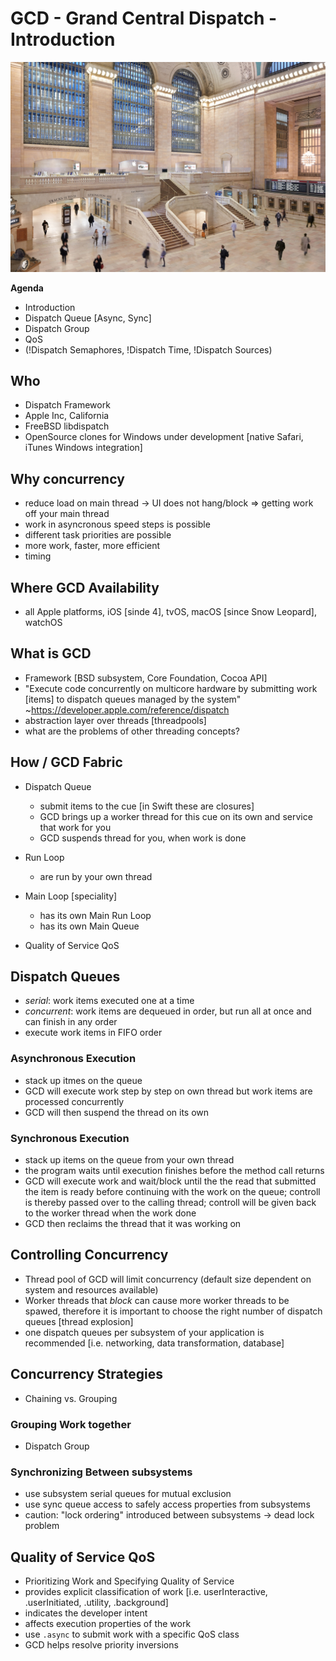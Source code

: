 # GCD - Grand Central Dispatch - Introduction

![Grand Central Terminal - Apple Store](./grand_central_terminal_apple_store.jpg)

**Agenda**

- Introduction
- Dispatch Queue [Async, Sync]
- Dispatch Group
- QoS 
- (!Dispatch Semaphores, !Dispatch Time, !Dispatch Sources)

## Who

* Dispatch Framework
* Apple Inc, California
* FreeBSD libdispatch
* OpenSource clones for Windows under development [native Safari, iTunes Windows integration]

## Why concurrency

* reduce load on main thread -> UI does not hang/block => getting work off your main thread
* work in asyncronous speed steps is possible
* different task priorities are possible
* more work, faster, more efficient
* timing

## Where GCD Availability

* all Apple platforms, iOS [sinde 4], tvOS, macOS [since Snow Leopard], watchOS

## What is GCD

* Framework [BSD subsystem, Core Foundation, Cocoa API]
* "Execute code concurrently on multicore hardware by submitting work [items] to dispatch queues managed by the system" ~https://developer.apple.com/reference/dispatch
* abstraction layer over threads [threadpools]
* what are the problems of other threading concepts?

## How / GCD Fabric

* Dispatch Queue
	- submit items to the cue [in Swift these are closures]
	- GCD brings up a worker thread for this cue on its own and service that work for you
	- GCD suspends thread for you, when work is done

* Run Loop
	- are run by your own thread

* Main Loop [speciality]
	- has its own Main Run Loop
	- has its own Main Queue

* Quality of Service QoS

## Dispatch Queues

* *serial*: work items executed one at a time
* *concurrent*: work items are dequeued in order, but run all at once and can finish in any order
* execute work items in FIFO order

### Asynchronous Execution

* stack up itmes on the queue
* GCD will execute work step by step on own thread but work items are processed concurrently
* GCD will then suspend the thread on its own

### Synchronous Execution

* stack up items on the queue from your own thread
* the program waits until execution finishes before the method call returns
* GCD will execute work and wait/block until the the read that submitted the item is ready before continuing with the work on the queue; controll is thereby passed over to the calling thread; controll will be given back to the worker thread when the work done
* GCD then reclaims the thread that it was working on

## Controlling Concurrency

* Thread pool of GCD will limit concurrency (default size dependent on system and resources available)
* Worker threads that *block* can cause more worker threads to be spawed, therefore it is important to choose the right number of dispatch queues [thread explosion]
* one dispatch queues per subsystem of your application is recommended [i.e. networking, data transformation, database]


## Concurrency Strategies

* Chaining vs. Grouping

### Grouping Work together
* Dispatch Group

### Synchronizing Between subsystems

* use subsystem serial queues for mutual exclusion
* use sync queue access to safely access properties from subsystems
* caution: "lock ordering" introduced between subsystems -> dead lock problem


## Quality of Service QoS

* Prioritizing Work and Specifying Quality of Service
* provides explicit classification of work [i.e. userInteractive, .userInitiated, .utility, .background]
* indicates the developer intent
* affects execution properties of the work
* use `.async` to submit work with a specific QoS class
* GCD helps resolve priority inversions




